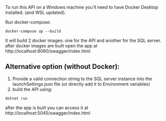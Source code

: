 To run this API on a Windows machine you'll need to have Docker Desktop installed. (and WSL updated).

Run docker-compose:
```console
docker-compose up --build
```
It will build 2 docker images: one for the API and another for the SQL server.
after docker images are built open the app at http://localhost:8080/swagger/index.html

## Alternative option (without Docker):
 1. Provide a valid connection string to the SQL server instance into the launchSettings.json file (or directly add it to Environment variables)
 2. build the API using:
```console
dotnet run
```
after the app is built you can access it at http://localhost:5045/swagger/index.html
